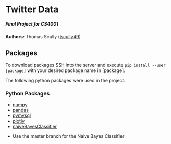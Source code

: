 # Twitter Data 

##### Final Project for CS4001

**Authors:** Thomas Scully ([tscully49](https://github.com/tscully49))

## Packages

To download packages SSH into the server and execute `pip install --user [package]` with your desired package name in [package].  

The following python packages were used in the project. 

### Python Packages
- [numpy](http://www.numpy.org/)
- [pandas](http://pandas.pydata.org/)
- [pymysql](https://github.com/PyMySQL/PyMySQL)
- [plotly](https://plot.ly/python/)
- [naiveBayesClassifier](https://github.com/muatik/naive-bayes-classifier)

* Use the master branch for the Naive Bayes Classifier
